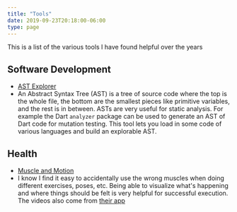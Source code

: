 ```yaml
---
title: "Tools"
date: 2019-09-23T20:18:00-06:00
type: page
---
```

This is a list of the various tools I have found helpful over the years

## Software Development
* [AST Explorer](https://astexplorer.net/)
 * An Abstract Syntax Tree (AST) is a tree of source code where the top is the whole file, the bottom are the smallest pieces like primitive variables, and the rest is in between. ASTs are very useful for static analysis. For example the Dart `analyzer` package can be used to generate an AST of Dart code for mutation testing. This tool lets you load in some code of various languages and build an explorable AST.


## Health
 * [Muscle and Motion](https://www.youtube.com/channel/UCo0du-IzWuYaVf9QTg10nAQ)
  * I know I find it easy to accidentally use the wrong muscles when doing different exercises, poses, etc. Being able to visualize what's happening and where things should be felt is very helpful for successful execution. The videos also come from [their app](https://www.muscleandmotion.com/)
